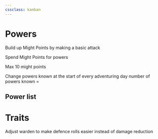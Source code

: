 ```yaml
---
cssclass: kanban
---
```

# Powers

Build up Might Points by making a basic attack

Spend Might Points for powers

Max 10 might points

Change powers known at the start of every adventuring day
number of powers known = 

## Power list


# Traits
Adjust warden to make defence rolls easier instead of damage reduction